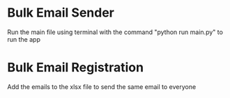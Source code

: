 # Bulk Email Sender
Run the main file using terminal with the command "python run main.py" to run the app

# Bulk Email Registration
Add the emails to the xlsx file to send the same email to everyone 
